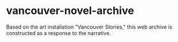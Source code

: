 # vancouver-novel-archive
Based on the art installation "Vancouver Stories," this web archive is constructed as a response to the narrative. 
